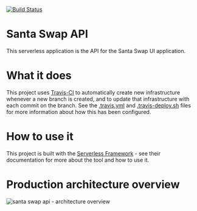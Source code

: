 [![Build Status][travis-badge]][travis-badge-url]
# Santa Swap API
This serverless application is the API for the Santa Swap UI application.

# What it does
This project uses [Travis-CI](https://travis-ci.org/santaswap/ui) to automatically create new infrastructure whenever a new branch is created, and to update that infrastructure with each commit on the branch.  See the [.travis.yml](https://github.com/santaswap/api/blob/master/.travis.yml) and [.travis-deploy.sh](https://github.com/santaswap/api/blob/master/.travis-deploy.sh) files for more information about how this has been configured.

# How to use it
This project is built with the [Serverless Framework](https://serverless.com/) - see their documentation for more about the tool and how to use it.

# Production architecture overview
![santa swap api - architecture overview](https://cloud.githubusercontent.com/assets/2955468/24731461/3b03a3b0-1a38-11e7-9025-3c54416d6601.png)

[travis-badge]: https://travis-ci.org/santaswap/api.svg?branch=master		
[travis-badge-url]: https://travis-ci.org/santaswap/api	
